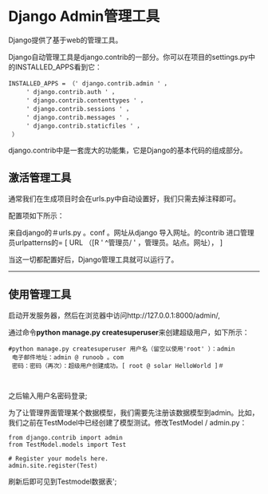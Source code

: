 # Django Admin管理工具

Django提供了基于web的管理工具。

Django自动管理工具是django.contrib的一部分。你可以在项目的settings.py中的INSTALLED_APPS看到它：

```
INSTALLED_APPS = （' django.contrib.admin ' ，
     ' django.contrib.auth ' ，
     ' django.contrib.contenttypes ' ，
     ' django.contrib.sessions ' ，
     ' django.contrib.messages ' ，
     ' django.contrib.staticfiles ' ，
 ）
```

django.contrib中是一套庞大的功能集，它是Django的基本代码的组成部分。

## 激活管理工具

通常我们在生成项目时会在urls.py中自动设置好，我们只需去掉注释即可。

配置项如下所示：



来自django的＃urls.py 。conf 。网址从django 导入网址。的contrib 进口管理员urlpatterns的= [ URL （[R ' ^管理员/ ' ，管理员。站点。网址），  ]                

当这一切都配置好后，Django管理工具就可以运行了。

------

## 使用管理工具

启动开发服务器，然后在浏览器中访问http://127.0.0.1:8000/admin/,

通过命令**python manage.py createsuperuser**来创建超级用户，如下所示：



```
#python manage.py createsuperuser 用户名（留空以使用'root' ）：admin
 电子邮件地址：admin @ runoob 。com
 密码：密码（再次）：超级用户创建成功。[ root @ solar HelloWorld ]＃
  
 
```

之后输入用户名密码登录;

为了让管理界面管理某个数据模型，我们需要先注册该数据模型到admin。比如，我们之前在TestModel中已经创建了模型测试。修改TestModel / admin.py：

```
from django.contrib import admin
from TestModel.models import Test
 
# Register your models here.
admin.site.register(Test)
```



刷新后即可见到Testmodel数据表';





